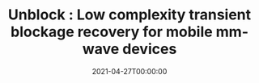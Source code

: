 ---
title: "Unblock : Low complexity transient blockage recovery for mobile mm-wave devices"
authors:
- Venkata Siva Santosh Ganji
- admin
- Francisco A Espinal
- P. R. Kumar
# author_notes:
# - "Equal contribution"
# - "Equal contribution"
date: "2021-04-27T00:00:00"
# doi: ""

# Schedule page publish date (NOT publication's date).
# publishDate: "2021-04-27T00:00:00Z"

# Publication type.
# Accepts a single type but formatted as a YAML list (for Hugo requirements).
# Enter a publication type from the CSL standard.
publication_types: ["paper-conference"]

# Publication name and optional abbreviated publication name.
publication: "*2021 International Conference on COMmunication Systems & NETworkS*"
publication_short: "*COMSNETS 2021*"

tags:
- 5G mmWave
featured: false

# links:
# - name: ""
#   url: ""
url_pdf: https://ieeexplore.ieee.org/document/9352816
# url_code: 'https://github.com/HugoBlox/hugo-blox-builder'
# url_dataset: ''
# url_poster: ''
# url_project: ''
# url_slides: ''
# url_source: ''
# url_video: ''
---